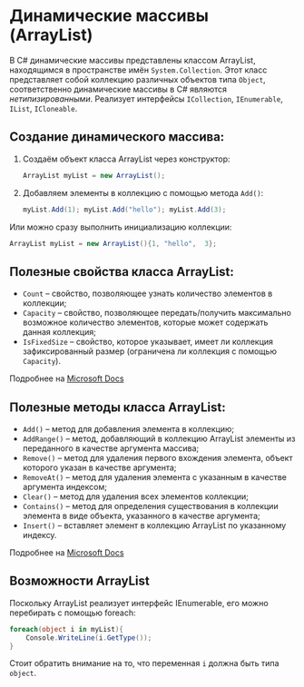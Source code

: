 ﻿# Динамические массивы (ArrayList)

В C# динамические массивы представлены классом ArrayList, находящимся в пространстве имён `System.Collection`. Этот класс представляет собой коллекцию различных объектов типа `Object`, соответственно динамические массивы в C# являются *нетипизированными*. Реализует интерфейсы `ICollection`, `IEnumerable`, `IList`, `ICloneable`.

## Создание динамического массива:

 1. Создаём объект класса ArrayList через конструктор:
	```csharp
	ArrayList myList = new ArrayList();
	```
 3. Добавляем элементы в коллекцию с помощью метода `Add()`:
	```csharp
	myList.Add(1); myList.Add("hello"); myList.Add(3);
	```

Или можно сразу выполнить инициализацию коллекции:
```csharp
ArrayList myList = new ArrayList(){1, "hello",  3};
```

## Полезные свойства класса ArrayList:

 - `Count` – свойство, позволяющее узнать количество элементов в коллекции;
 - `Capacity` – свойство, позволяющее передать/получить максимально возможное количество элементов, которые может содержать данная коллекция;
 - `IsFixedSize` – свойство, которое указывает, имеет ли коллекция зафиксированный размер (ограничена ли коллекция с помощью `Capacity`).

Подробнее на [Microsoft Docs](https://docs.microsoft.com/ru-ru/dotnet/api/system.collections.arraylist?view=netframework-4.7.2)

## Полезные методы класса ArrayList:

 - `Add()` – метод для добавления элемента в коллекцию;
 - `AddRange()` – метод, добавляющий в коллекцию ArrayList элементы из переданного в качестве аргумента массива;
 - `Remove()` – метод для удаления первого вхождения элемента, объект которого указан в качестве аргумента;
 - `RemoveAt()` – метод для удаления элемента с указанным в качестве аргумента индексом;
 - `Clear()` – метод для удаления всех элементов коллекции;
 - `Contains()` – метод для определения существования в коллекции элемента в виде объекта, указанного в качестве аргумента;
 - `Insert()` – вставляет элемент в коллекцию ArrayList по указанному индексу.

Подробнее на [Microsoft Docs](https://docs.microsoft.com/ru-ru/dotnet/api/system.collections.arraylist?view=netframework-4.7.2)

## Возможности ArrayList

Поскольку ArrayList реализует интерфейс IEnumerable, его можно перебирать с помощью foreach:

```csharp
foreach(object i in myList){
	Console.WriteLine(i.GetType());
}
```

Стоит обратить внимание на то, что переменная `i` должна быть типа `object`.
